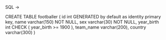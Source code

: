 SQL ->

CREATE TABLE footballer (
    id int GENERATED by default as identity primary key,
    name varchar(150) NOT NULL,
    sex varchar(30) NOT NULL,
    year_birth int CHECK ( year_birth >= 1900 ),
    team_name varchar(200),
    country varchar(300)
)
